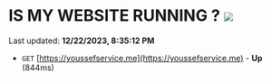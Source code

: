 # IS MY WEBSITE RUNNING ? [![](https://img.shields.io/static/v1?label=Sponsor&message=%E2%9D%A4&logo=GitHub&color=%23fe8e86)](https://github.com/sponsors/<username>)

Last updated: **12/22/2023, 8:35:12 PM**

- `GET` [https://youssefservice.me](https://youssefservice.me) - **Up** (844ms)

